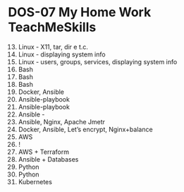 # DOS-07 My Home Work TeachMeSkills

13. Linux - X11, tar, dir e t.c.
14. Linux - displaying system info 
16. Linux - users, groups, services, displaying system info 
17. Bash
18. Bash
22. Bash 
23. Docker, Ansible
24. Ansible-playbook
25. Ansible-playbook
26. Ansible -
28. Ansible, Nginx, Apache Jmetr
29. Docker, Ansible, Let’s encrypt, Nginx+balance
33. AWS
35. !
36. AWS + Terraform
41. Ansible + Databases
49. Python
50. Python
53. Kubernetes
